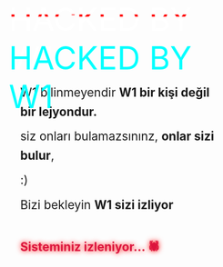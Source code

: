 <!DOCTYPE html>
<html lang="tr">
<head>
  <meta charset="UTF-8">
  <title>HACKED BY W1</title>
  <style>
    * {
      margin: 0;
      padding: 0;
      box-sizing: border-box;
    }

    html, body {
      height: 100%;
      background-color: #000;
      color: #fff;
      font-family: 'Courier New', Courier, monospace;
      display: flex;
      justify-content: center;
      align-items: center;
      text-align: center;
      flex-direction: column;
      animation: fadein 2s ease-in-out;
    }

    h1 {
      font-size: 4em;
      margin-bottom: 20px;
      letter-spacing: 2px;
      text-shadow: 0 0 10px #fff, 0 0 20px red;
    }

    p {
      font-size: 1.5em;
      max-width: 800px;
      line-height: 1.6;
      margin: 10px 20px;
      text-shadow: 0 0 5px #fff;
    }

    .warning {
      color: crimson;
      font-weight: bold;
      text-shadow: 0 0 10px red;
      margin-top: 40px;
    }

    @keyframes fadein {
      from { opacity: 0; }
      to { opacity: 1; }
    }

    .glitch {
      position: relative;
      color: white;
      font-size: 4em;
    }

    .glitch::before,
    .glitch::after {
      content: attr(data-text);
      position: absolute;
      left: 0;
      width: 100%;
      overflow: hidden;
      color: #f00;
      animation: glitch 2s infinite;
    }

    .glitch::after {
      color: #0ff;
      animation-delay: .5s;
    }

    @keyframes glitch {
      0% {
        clip: rect(42px, 9999px, 44px, 0);
        transform: skew(0.3deg);
      }
      5% {
        clip: rect(12px, 9999px, 16px, 0);
        transform: skew(0.6deg);
      }
      10% {
        clip: rect(82px, 9999px, 88px, 0);
        transform: skew(0.1deg);
      }
      15% {
        clip: rect(22px, 9999px, 28px, 0);
        transform: skew(0.5deg);
      }
      20% {
        clip: rect(0px, 9999px, 8px, 0);
        transform: skew(0.3deg);
      }
      100% {
        clip: rect(42px, 9999px, 44px, 0);
        transform: skew(0.3deg);
      }
    }
  </style>
</head>
<body>
  <div class="glitch" data-text="HACKED BY W1">HACKED BY W1</div>
  <p>W1 bilinmeyendir <strong>W1 bir kişi değil bir lejyondur.</strong></p>
  <p>siz onları bulamazsınınz, <strong>onlar sizi bulur</strong>,</p>
  <p>:)</p>
  <p>Bizi bekleyin <strong>W1 sizi izliyor</strong></p>

  <p class="warning">Sisteminiz izleniyor... 🕷️</p>
</body>
</html>
